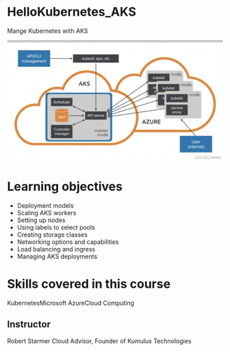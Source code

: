 # HelloKubernetes_AKS
Mange Kubernetes with AKS

![Kube architecture][logo]

[logo]: https://github.com/ramiljoaquin/HelloKubernetes_AKS/blob/master/assets/KubeArchitecture.png "Kubernetes architecture"


# Learning objectives
- Deployment models
- Scaling AKS workers
- Setting up nodes
- Using labels to select pools
- Creating storage classes
- Networking options and capabilities
- Load balancing and ingress
- Managing AKS deployments

# Skills covered in this course

KubernetesMicrosoft AzureCloud Computing


## Instructor

Robert Starmer
Cloud Advisor, Founder of Kumulus Technologies
